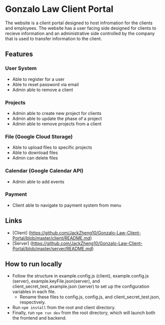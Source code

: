# Gonzalo Law Client Portal #
The website is a client portal designed to host infromation for the clients and employees. The website has a user facing side designed for clients to recieve information and an administrative side controlled by the company that is used to transfer information to the client.

## Features ##

### User System ###
* Able to register for a user
* Able to reset password via email
* Admin able to remove a client
### Projects ###
* Admin able to create new project for clients
* Admin able to update the phase of a project
* Admin able to remove projects from a client
### File (Google Cloud Storage) ###
* Able to upload files to specific projects
* Able to download files
* Admin can delete files
### Calendar (Google Calendar API) ###
* Admin able to add events 
### Payment ###
* Client able to navigate to payment system from menu

## Links ##
* [Client] (https://github.com/JackZheng10/Gonzalo-Law-Client-Portal/blob/master/client/README.md)
* [Server] (https://github.com/JackZheng10/Gonzalo-Law-Client-Portal/blob/master/server/README.md)

## How to run locally ##
* Follow the structure in example.config.js (client), example.config.js (server), example.keyFile.json(server), and client_secret_test_example.json (server) to set up the configuration variables in each file.<br/>
  * Rename these files to config.js, config.js, and client_secret_test.json, respectively.<br/>
* Run `npm install` from the root and client directory. <br/>
* Finally, run `npm run dev` from the root directory, which will launch both the frontend and backend.<br/>
